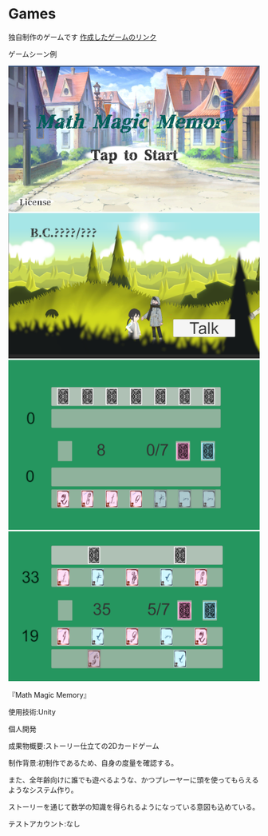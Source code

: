 # Games
独自制作のゲームです
[作成したゲームのリンク](https://unityroom.com/games/itokon0001)
<p>ゲームシーン例</p>

![画像名](StartScene.png)
![画像名](StoryScene.png)
![画像名](BattleScene1.png)
![画像名](BattleScene2.png)


『Math Magic Memory』

使用技術:Unity

個人開発

成果物概要:ストーリー仕立ての2Dカードゲーム

制作背景:初制作であるため、自身の度量を確認する。

また、全年齢向けに誰でも遊べるような、かつプレーヤーに頭を使ってもらえるようなシステム作り。

ストーリーを通じて数学の知識を得られるようになっている意図も込めている。

テストアカウント:なし
